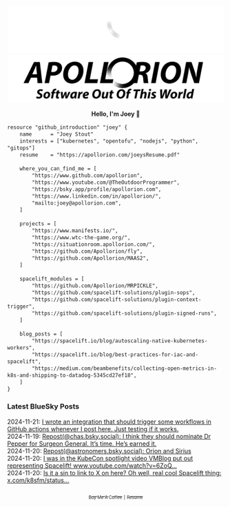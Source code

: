 ![Personal Website](https://raw.githubusercontent.com/Apollorion/apollorion/main/logos/new-large-white-transparent.png#gh-dark-mode-only)![Personal Website](https://raw.githubusercontent.com/Apollorion/apollorion/main/logos/new-large-black-transparent.png#gh-light-mode-only)

<p align="center">
    <b>Hello, I'm Joey 👋</b>
</p>

```hcl
resource "github_introduction" "joey" {
    name      = "Joey Stout"
    interests = ["kubernetes", "opentofu", "nodejs", "python", "gitops"]
    resume    = "https://apollorion.com/joeysResume.pdf"

    where_you_can_find_me = [
        "https://www.github.com/apollorion",
        "https://www.youtube.com/@TheOutdoorProgrammer",
        "https://bsky.app/profile/apollorion.com",
        "https://www.linkedin.com/in/apollorion/",
        "mailto:joey@apollorion.com",
    ]

    projects = [
        "https://www.manifests.io/",
        "https://www.wtc-the-game.org/",
        "https://situationroom.apollorion.com/",
        "https://github.com/Apollorion/fly",
        "https://github.com/Apollorion/MAAS2",
    ]

    spacelift_modules = [
        "https://github.com/Apollorion/MRPICKLE",
        "https://github.com/spacelift-solutions/plugin-sops",
        "https://github.com/spacelift-solutions/plugin-context-trigger",
        "https://github.com/spacelift-solutions/plugin-signed-runs",
    ]

    blog_posts = [
        "https://spacelift.io/blog/autoscaling-native-kubernetes-workers",
        "https://spacelift.io/blog/best-practices-for-iac-and-spacelift",
        "https://medium.com/beambenefits/collecting-open-metrics-in-k8s-and-shipping-to-datadog-5345cd27ef18",
    ]
}
```

### Latest BlueSky Posts
2024-11-21: [I wrote an integration that should trigger some workflows in GitHub actions whenever I post here. Just testing if it works. ](https://bsky.app/profile/apollorion.com/post/3lbg7erjexc2j)  
2024-11-19: [Repost(@chas.bsky.social): I think they should nominate Dr Pepper for Surgeon General. It’s time. He’s earned it. ](https://bsky.app/profile/chas.bsky.social/post/3lbd2jv3s5k2v)  
2024-11-20: [Repost(@astronomers.bsky.social): Orion and Sirius ](https://bsky.app/profile/astronomers.bsky.social/post/3lbecstncyk2b)  
2024-11-20: [I was in the KubeCon spotlight video VMBlog put out representing Spacelift! www.youtube.com/watch?v=6ZoQ... ](https://bsky.app/profile/apollorion.com/post/3lbg4qnij7k26)  
2024-11-20: [Is it a sin to link to X on here? Oh well, real cool Spacelift thing: x.com/k8sfm/status... ](https://bsky.app/profile/apollorion.com/post/3lbfuxetscc2h)  


<p align="center">
    <a href="https://www.buymeacoffee.com/apollorion"><sub><sub>Buy Me A Coffee</sub></sub></a> <sub><sub>|</sub></sub> <a href="https://apollorion.com/joeysResume.pdf"><sub><sub>Resume</sub></sub></a>
</p>
